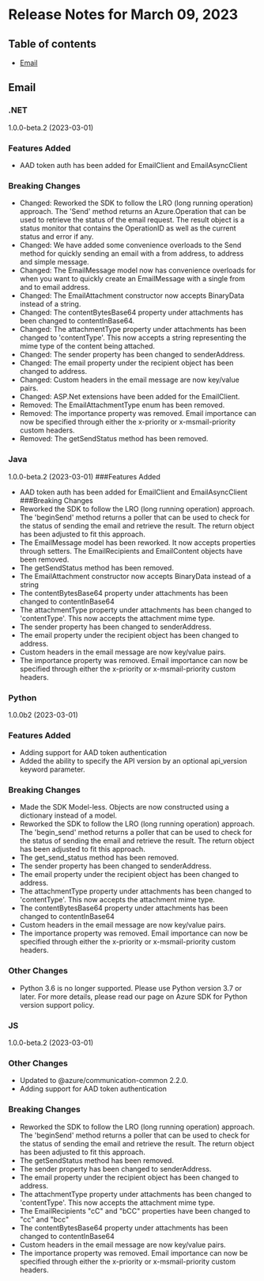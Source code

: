 # Release Notes for March 09, 2023

## Table of contents
* [Email](#email)

## Email

### .NET
1.0.0-beta.2 (2023-03-01)
### Features Added
- AAD token auth has been added for EmailClient and EmailAsyncClient
### Breaking Changes
- Changed: Reworked the SDK to follow the LRO (long running operation) approach. The 'Send' method returns an Azure.Operation that can be used to retrieve the status of the email request. The result object is a status monitor that contains the OperationID as well as the current status and error if any.
- Changed: We have added some convenience overloads to the Send method for quickly sending an email with a from address, to address and simple message.
- Changed: The EmailMessage model now has convenience overloads for when you want to quickly create an EmailMessage with a single from and to email address.
- Changed: The EmailAttachment constructor now accepts BinaryData instead of a string.
- Changed: The contentBytesBase64 property under attachments has been changed to contentInBase64.
- Changed: The attachmentType property under attachments has been changed to 'contentType'. This now accepts a string representing the mime type of the content being attached.
- Changed: The sender property has been changed to senderAddress.
- Changed: The email property under the recipient object has been changed to address.
- Changed: Custom headers in the email message are now key/value pairs.
- Changed: ASP.Net extensions have been added for the EmailClient.
- Removed: The EmailAttachmentType enum has been removed.
- Removed: The importance property was removed. Email importance can now be specified through either the x-priority or x-msmail-priority custom headers.
- Removed: The getSendStatus method has been removed.


### Java
1.0.0-beta.2 (2023-03-01)
###Features Added
- AAD token auth has been added for EmailClient and EmailAsyncClient
###Breaking Changes
- Reworked the SDK to follow the LRO (long running operation) approach. The 'beginSend' method returns a poller that can be used to check for the status of sending the email and retrieve the result. The return object has been adjusted to fit this approach.
- The EmailMessage model has been reworked. It now accepts properties through setters. The EmailRecipients and EmailContent objects have been removed.
- The getSendStatus method has been removed.
- The EmailAttachment constructor now accepts BinaryData instead of a string
- The contentBytesBase64 property under attachments has been changed to contentInBase64
- The attachmentType property under attachments has been changed to 'contentType'. This now accepts the attachment mime type.
- The sender property has been changed to senderAddress.
- The email property under the recipient object has been changed to address.
- Custom headers in the email message are now key/value pairs.
- The importance property was removed. Email importance can now be specified through either the x-priority or x-msmail-priority custom headers.


### Python
1.0.0b2 (2023-03-01)
### Features Added
- Adding support for AAD token authentication
- Added the ability to specify the API version by an optional api_version keyword parameter.
### Breaking Changes
- Made the SDK Model-less. Objects are now constructed using a dictionary instead of a model.
- Reworked the SDK to follow the LRO (long running operation) approach. The 'begin_send' method returns a poller that can be used to check for the status of sending the email and retrieve the result. The return object has been adjusted to fit this approach.
- The get_send_status method has been removed.
- The sender property has been changed to senderAddress.
- The email property under the recipient object has been changed to address.
- The attachmentType property under attachments has been changed to 'contentType'. This now accepts the attachment mime type.
- The contentBytesBase64 property under attachments has been changed to contentInBase64
- Custom headers in the email message are now key/value pairs.
- The importance property was removed. Email importance can now be specified through either the x-priority or x-msmail-priority custom headers.
### Other Changes
- Python 3.6 is no longer supported. Please use Python version 3.7 or later. For more details, please read our page on Azure SDK for Python version support policy.


### JS
1.0.0-beta.2 (2023-03-01)
### Other Changes
- Updated to @azure/communication-common 2.2.0.
- Adding support for AAD token authentication
### Breaking Changes
- Reworked the SDK to follow the LRO (long running operation) approach. The 'beginSend' method returns a poller that can be used to check for the status of sending the email and retrieve the result. The return object has been adjusted to fit this approach.
- The getSendStatus method has been removed.
- The sender property has been changed to senderAddress.
- The email property under the recipient object has been changed to address.
- The attachmentType property under attachments has been changed to 'contentType'. This now accepts the attachment mime type.
- The EmailRecipients "cC" and "bCC" properties have been changed to "cc" and "bcc"
- The contentBytesBase64 property under attachments has been changed to contentInBase64
- Custom headers in the email message are now key/value pairs.
- The importance property was removed. Email importance can now be specified through either the x-priority or x-msmail-priority custom headers.
